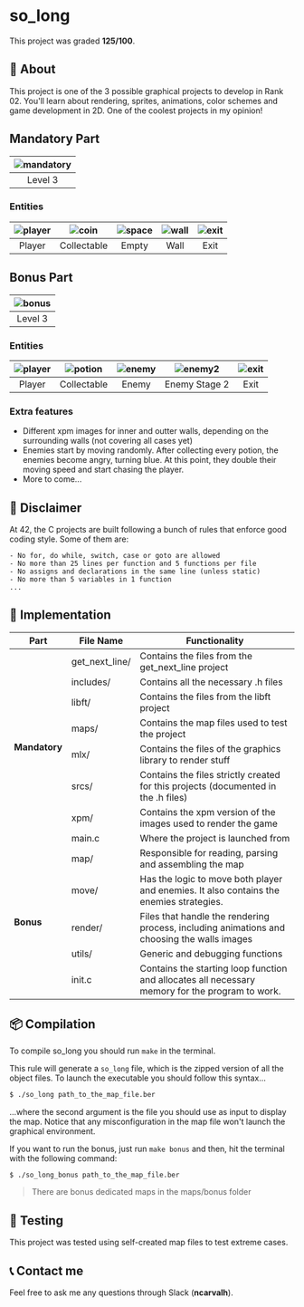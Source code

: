 # **so_long**
This project was graded <strong>125/100</strong>.

## 📒 **About**
This project is one of the 3 possible graphical projects to develop in Rank 02. You'll learn about rendering, sprites, animations, color schemes and game development in 2D. One of the coolest projects in my opinion!

## **Mandatory Part**

<p align=center>

|![mandatory](https://user-images.githubusercontent.com/93390807/223617088-f065df7b-ee8b-41c9-bc0e-45d7027cdad1.gif)|
|:--:|
|Level 3|

</p>

### **Entities**

<p align=center>

|![player](https://user-images.githubusercontent.com/93390807/223616745-00fa689c-6503-4be7-a7b9-6152fcaf4219.png)|![coin](https://user-images.githubusercontent.com/93390807/223617101-57d53f5f-1b76-43f2-96c3-6b4c8b4c990f.png)|![space](https://user-images.githubusercontent.com/93390807/223616742-34534528-4a9a-4171-aeb7-859d1f0182ed.png)|![wall](https://user-images.githubusercontent.com/93390807/223616739-74a3ff81-a58e-4899-9d7d-d2e309c6cec6.png)|![exit](https://user-images.githubusercontent.com/93390807/223616748-2a04ada7-cb8c-4c94-8f32-876ec1539984.png)|
|:--:|:--:|:--:|:--:|:--:|
|Player|Collectable|Empty|Wall|Exit|

</p>


## **Bonus Part**

<p align=center>

|![bonus](https://user-images.githubusercontent.com/93390807/223605965-6dd26c72-4f38-4c80-b294-af8a2cb54dd8.gif)|
|:--:|
|Level 3|

</p>

### **Entities**

<p align=center>

|![player](https://user-images.githubusercontent.com/93390807/223611394-8fca35c8-00d7-4501-813b-aa500fb8d060.gif)|![potion](https://user-images.githubusercontent.com/93390807/223611395-5375f42b-6ad4-4caf-96bc-f1b174734abf.gif)|![enemy](https://user-images.githubusercontent.com/93390807/223611386-9d5ac4e9-6e33-4965-ad02-31e117ef1620.gif)|![enemy2](https://user-images.githubusercontent.com/93390807/223611391-4d6759f8-c101-4689-b22c-4e4f9dd446d0.gif)|![exit](https://user-images.githubusercontent.com/93390807/223611577-b72649c6-239a-4aa7-9282-ad0dba45bbc3.png)|
|:--:|:--:|:--:|:--:|:--:|
|Player|Collectable|Enemy|Enemy Stage 2|Exit|

</p>

### **Extra features**
- Different xpm images for inner and outter walls, depending on the surrounding walls (not covering all cases yet)
- Enemies start by moving randomly. After collecting every potion, the enemies become angry, turning blue. At this point, they double their moving speed and start chasing the player.
- More to come...

## 🚨 **Disclaimer**
At 42, the C projects are built following a bunch of rules that enforce good coding style. Some of them are:

	- No for, do while, switch, case or goto are allowed
	- No more than 25 lines per function and 5 functions per file
	- No assigns and declarations in the same line (unless static)
	- No more than 5 variables in 1 function
	... 

## 🔧 **Implementation**

<table align=center>
	<thead>
		<tr>
			<th>Part</th>
			<th>File Name</th>
			<th>Functionality</th>
		</tr>
	</thead>
	<tbody>
		<tr>
			<td rowspan = 8><strong>Mandatory</strong></td>
			<td>get_next_line/</td>
			<td>Contains the files from the get_next_line project</td>
		</tr>
		<tr>
			<td>includes/</td>
			<td>Contains all the necessary .h files</td>
		</tr>
		<tr>
			<td>libft/</td>
			<td>Contains the files from the libft project</td>
		</tr>
		<tr>
			<td>maps/</td>
			<td>Contains the map files used to test the project</td>
		</tr>
		<tr>
			<td>mlx/</td>
			<td>Contains the files of the graphics library to render stuff</td>
		</tr>
		<tr>
			<td>srcs/</td>
			<td>Contains the files strictly created for this projects (documented in the .h files)</td>
		</tr>
		<tr>
			<td>xpm/</td>
			<td>Contains the xpm version of the images used to render the game</td>
		</tr>
		<tr>
			<td>main.c</td>
			<td>Where the project is launched from</td>
		</tr>
		<tr>
			<td rowspan = 5><strong>Bonus</strong></td>
			<td>map/</td>
			<td>Responsible for reading, parsing and assembling the map</td>
		</tr>
		<tr>
			<td>move/</td>
			<td>Has the logic to move both player and enemies. It also contains the enemies strategies.</td>
		</tr>
		<tr>
			<td>render/</td>
			<td>Files that handle the rendering process, including animations and choosing the walls images</td>
		</tr>
		<tr>
			<td>utils/</td>
			<td>Generic and debugging functions</td>
		</tr>
		<tr>
			<td>init.c</td>
			<td>Contains the starting loop function and allocates all necessary memory for the program to work.</td>
		</tr>
	</tbody>
</table>


## 📦 **Compilation**
To compile so_long you should run `make` in the terminal.

This rule will generate a `so_long` file, which is the zipped version of all the object files. To launch the executable you should follow this syntax...

```sh
$ ./so_long path_to_the_map_file.ber
```

...where the second argument is the file you should use as input to display the map. Notice that any misconfiguration in the map file won't launch the graphical environment.

If you want to run the bonus, just run `make bonus` and then, hit the terminal with the following command:

```sh
$ ./so_long_bonus path_to_the_map_file.ber
```

> There are bonus dedicated maps in the maps/bonus folder

## 💫 **Testing**

This project was tested using self-created map files to test extreme cases.


## 📞 **Contact me**

Feel free to ask me any questions through Slack (**ncarvalh**).

